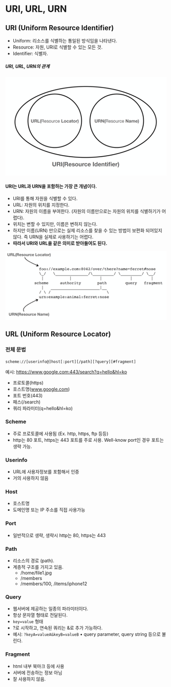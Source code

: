 # URI, URL, URN

## URI (Uniform Resource Identifier)

- Uniform: 리소스를 식별하는 통일된 방식임을 나타낸다.
- Resource: 자원, URI로 식별할 수 있는 모든 것.
- Identifier: 식별자.

##### URI, URL, URN의 관계
![](스크린샷%202022-04-17%20오후%2010.06.44.png)

#### URI는 URL과 URN을 포함하는 가장 큰 개념이다.
- URI를 통해 자원을 식별할 수 있다.
- URL: 자원의 위치를 지정한다.
- URN: 자원의 이름을 부여한다. (자원의 이름만으로는 자원의 위치를 식별하기가 어렵다).
- 위치는 변할 수 있지만, 이름은 변하지 않는다.
- 하지만 이름(URN) 만으로는 실제 리소스를 찾을 수 있는 방법이 보편화 되어있지 않다. 즉 URN을 실제로 사용하기는 어렵다.
- **따라서 URI와 URL을 같은 의미로 받아들여도 된다.**

![](스크린샷%202022-04-17%20오후%2010.09.04.png)


## URL (Uniform Resource Locator)

### 전체 문법
`scheme://[userinfo@]host[:port][/path][?query][#fragment]`

예시: https://www.google.com:443/search?q=hello&hl=ko

- 프로토콜(https)
- 호스트명(www.google.com)
- 포트 번호(443)
- 패스(/search)
- 쿼리 파라미터(q=hello&hl=ko)

### Scheme
- 주로 프로토콜에 사용됨 (Ex. http, https, ftp 등등)
- http는 80 포트, https는 443 포트를 주로 사용. Well-know port인 경우 포트는 생략 가능.

### Userinfo
- URL에 사용자정보를 포함해서 인증
- 거의 사용하지 않음

### Host
- 호스트명
- 도메인명 또는 IP 주소를 직접 사용가능

### Port
- 일반적으로 생략, 생략시 http는 80, https는 443

### Path
- 리소스의 경로 (path).
- 계층적 구조를 가지고 있음.
	- /home/file1.jpg
	- /members
	- /members/100, /items/iphone12

### Query
- 웹서버에 제공하는 일종의 파라미터이다.
- 항상 문자열 형태로 전달된다.
-  `key=value` 형태
- ?로 시작하고, 연속된 쿼리는 &로 추가 가능하다.
- 예시: `?keyA=valueA&keyB=valueB`
• query parameter, query string 등으로 불린다.

### Fragment
- html 내부 북마크 등에 사용
- 서버에 전송하는 정보 아님
- 잘 사용하지 않음.